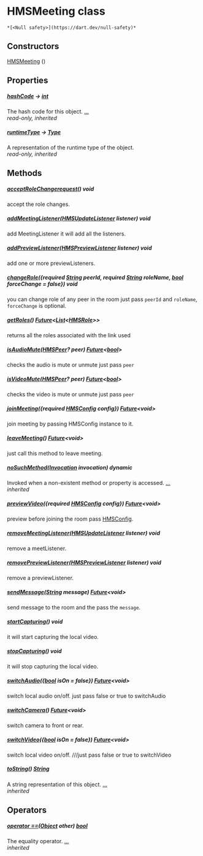 


# HMSMeeting class






    *[<Null safety>](https://dart.dev/null-safety)*






## Constructors

[HMSMeeting](../hmssdk_flutter/HMSMeeting/HMSMeeting.md) ()

    


## Properties

##### [hashCode](https://api.flutter.dev/flutter/dart-core/Object/hashCode.html) &#8594; [int](https://api.flutter.dev/flutter/dart-core/int-class.html)



The hash code for this object. [...](https://api.flutter.dev/flutter/dart-core/Object/hashCode.html)  
_read-only, inherited_



##### [runtimeType](https://api.flutter.dev/flutter/dart-core/Object/runtimeType.html) &#8594; [Type](https://api.flutter.dev/flutter/dart-core/Type-class.html)



A representation of the runtime type of the object.   
_read-only, inherited_




## Methods

##### [acceptRoleChangerequest](../hmssdk_flutter/HMSMeeting/acceptRoleChangerequest.md)() void



accept the role changes.   




##### [addMeetingListener](../hmssdk_flutter/HMSMeeting/addMeetingListener.md)([HMSUpdateListener](../hmssdk_flutter/HMSUpdateListener-class.md) listener) void



add MeetingListener it will add all the listeners.   




##### [addPreviewListener](../hmssdk_flutter/HMSMeeting/addPreviewListener.md)([HMSPreviewListener](../hmssdk_flutter/HMSPreviewListener-class.md) listener) void



add one or more previewListeners.   




##### [changeRole](../hmssdk_flutter/HMSMeeting/changeRole.md)({required [String](https://api.flutter.dev/flutter/dart-core/String-class.html) peerId, required [String](https://api.flutter.dev/flutter/dart-core/String-class.html) roleName, [bool](https://api.flutter.dev/flutter/dart-core/bool-class.html) forceChange = false}) void



you can change role of any peer in the room just pass <code>peerId</code> and <code>roleName</code>, <code>forceChange</code> is optional.   




##### [getRoles](../hmssdk_flutter/HMSMeeting/getRoles.md)() [Future](https://api.flutter.dev/flutter/dart-async/Future-class.html)&lt;[List](https://api.flutter.dev/flutter/dart-core/List-class.html)&lt;[HMSRole](../hmssdk_flutter/HMSRole-class.md)>>



returns all the roles associated with the link used   




##### [isAudioMute](../hmssdk_flutter/HMSMeeting/isAudioMute.md)([HMSPeer](../hmssdk_flutter/HMSPeer-class.md)? peer) [Future](https://api.flutter.dev/flutter/dart-async/Future-class.html)&lt;[bool](https://api.flutter.dev/flutter/dart-core/bool-class.html)>



checks the audio is mute or unmute just pass <code>peer</code>   




##### [isVideoMute](../hmssdk_flutter/HMSMeeting/isVideoMute.md)([HMSPeer](../hmssdk_flutter/HMSPeer-class.md)? peer) [Future](https://api.flutter.dev/flutter/dart-async/Future-class.html)&lt;[bool](https://api.flutter.dev/flutter/dart-core/bool-class.html)>



checks the video is mute or unmute just pass <code>peer</code>   




##### [joinMeeting](../hmssdk_flutter/HMSMeeting/joinMeeting.md)({required [HMSConfig](../hmssdk_flutter/HMSConfig-class.md) config}) [Future](https://api.flutter.dev/flutter/dart-async/Future-class.html)&lt;void>



join meeting by passing HMSConfig instance to it.   




##### [leaveMeeting](../hmssdk_flutter/HMSMeeting/leaveMeeting.md)() [Future](https://api.flutter.dev/flutter/dart-async/Future-class.html)&lt;void>



just call this method to leave meeting.   




##### [noSuchMethod](https://api.flutter.dev/flutter/dart-core/Object/noSuchMethod.html)([Invocation](https://api.flutter.dev/flutter/dart-core/Invocation-class.html) invocation) dynamic



Invoked when a non-existent method or property is accessed. [...](https://api.flutter.dev/flutter/dart-core/Object/noSuchMethod.html)  
_inherited_



##### [previewVideo](../hmssdk_flutter/HMSMeeting/previewVideo.md)({required [HMSConfig](../hmssdk_flutter/HMSConfig-class.md) config}) [Future](https://api.flutter.dev/flutter/dart-async/Future-class.html)&lt;void>



preview before joining the room pass <a href="../hmssdk_flutter/HMSConfig-class.md">HMSConfig</a>.   




##### [removeMeetingListener](../hmssdk_flutter/HMSMeeting/removeMeetingListener.md)([HMSUpdateListener](../hmssdk_flutter/HMSUpdateListener-class.md) listener) void



remove a meetListener.   




##### [removePreviewListener](../hmssdk_flutter/HMSMeeting/removePreviewListener.md)([HMSPreviewListener](../hmssdk_flutter/HMSPreviewListener-class.md) listener) void



remove a previewListener.   




##### [sendMessage](../hmssdk_flutter/HMSMeeting/sendMessage.md)([String](https://api.flutter.dev/flutter/dart-core/String-class.html) message) [Future](https://api.flutter.dev/flutter/dart-async/Future-class.html)&lt;void>



send message to the room and the pass the <code>message</code>.   




##### [startCapturing](../hmssdk_flutter/HMSMeeting/startCapturing.md)() void



it will start capturing the local video.   




##### [stopCapturing](../hmssdk_flutter/HMSMeeting/stopCapturing.md)() void



it will stop capturing the local video.   




##### [switchAudio](../hmssdk_flutter/HMSMeeting/switchAudio.md)({[bool](https://api.flutter.dev/flutter/dart-core/bool-class.html) isOn = false}) [Future](https://api.flutter.dev/flutter/dart-async/Future-class.html)&lt;void>



switch local audio on/off.
just pass false or true to switchAudio   




##### [switchCamera](../hmssdk_flutter/HMSMeeting/switchCamera.md)() [Future](https://api.flutter.dev/flutter/dart-async/Future-class.html)&lt;void>



switch camera to front or rear.   




##### [switchVideo](../hmssdk_flutter/HMSMeeting/switchVideo.md)({[bool](https://api.flutter.dev/flutter/dart-core/bool-class.html) isOn = false}) [Future](https://api.flutter.dev/flutter/dart-async/Future-class.html)&lt;void>



switch local video on/off.
///just pass false or true to switchVideo   




##### [toString](https://api.flutter.dev/flutter/dart-core/Object/toString.html)() [String](https://api.flutter.dev/flutter/dart-core/String-class.html)



A string representation of this object. [...](https://api.flutter.dev/flutter/dart-core/Object/toString.html)  
_inherited_




## Operators

##### [operator ==](https://api.flutter.dev/flutter/dart-core/Object/operator_equals.html)([Object](https://api.flutter.dev/flutter/dart-core/Object-class.html) other) [bool](https://api.flutter.dev/flutter/dart-core/bool-class.html)



The equality operator. [...](https://api.flutter.dev/flutter/dart-core/Object/operator_equals.html)  
_inherited_











